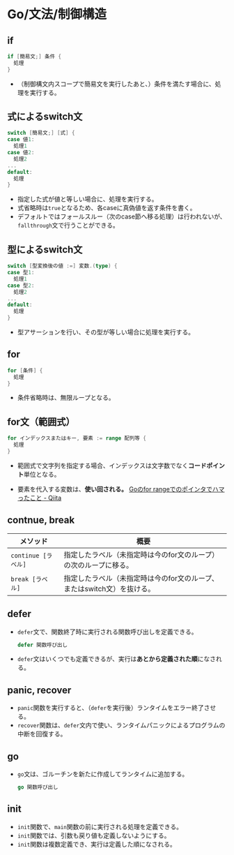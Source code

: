 # Go/文法/制御構造

## if

```go
if [簡易文;] 条件 {
  処理
}
```

- （制御構文内スコープで簡易文を実行したあと、）条件を満たす場合に、処理を実行する。

## 式によるswitch文

```go
switch [簡易文;] [式] {
case 値1:
  処理1
case 値2:
  処理2
...
default:
  処理
}
```

- 指定した式が値と等しい場合に、処理を実行する。
- 式省略時は`true`となるため、各caseに真偽値を返す条件を書く。
- デフォルトではフォールスルー（次のcase節へ移る処理）は行われないが、`fallthrough`文で行うことができる。

## 型によるswitch文

```go
switch [型変換後の値 :=] 変数.(type) {
case 型1:
  処理1
case 型2:
  処理2
...
default:
  処理
}
```

- 型アサーションを行い、その型が等しい場合に処理を実行する。

## for

```go
for [条件] {
  処理
}
```

- 条件省略時は、無限ループとなる。

## for文（範囲式）

```go
for インデックスまたはキー, 要素 := range 配列等 {
  処理
}
```

- 範囲式で文字列を指定する場合、インデックスは文字数でなく**コードポイント**単位となる。

- 要素を代入する変数は、**使い回される。**
  [Goのfor rangeでのポインタでハマったこと - Qiita](https://qiita.com/uchiko/items/1c611f0db618ce9dc0a9)

## contnue, break

| メソッド            | 概要                                                         |
| ------------------- | ------------------------------------------------------------ |
| `continue [ラベル]` | 指定したラベル（未指定時は今のfor文のループ）の次のループに移る。 |
| `break [ラベル]`    | 指定したラベル（未指定時は今のfor文のループ、またはswitch文）を抜ける。 |

## defer

- `defer`文で、関数終了時に実行される関数呼び出しを定義できる。

  ```go
  defer 関数呼び出し
  ```

- `defer`文はいくつでも定義できるが、実行は**あとから定義された順**になされる。

## panic, recover

- `panic`関数を実行すると、（`defer`を実行後）ランタイムをエラー終了させる。
- `recover`関数は、`defer`文内で使い、ランタイムパニックによるプログラムの中断を回復する。

## go

- `go`文は、ゴルーチンを新たに作成してランタイムに追加する。

  ```go
  go 関数呼び出し
  ```

## init

- `init`関数で、`main`関数の前に実行される処理を定義できる。
- `init`関数では、引数も戻り値も定義しないようにする。
- `init`関数は複数定義でき、実行は定義した順になされる。
